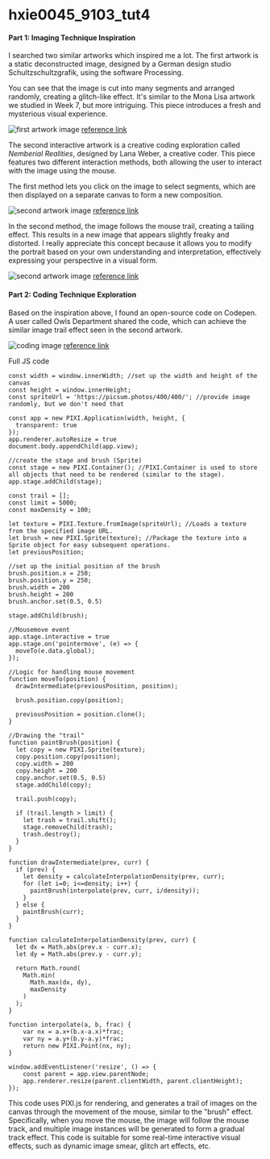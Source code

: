 # hxie0045_9103_tut4
#### Part 1: Imaging Technique Inspiration

I searched two similar artworks which inspired me a lot. The first artwork is a static deconstructed image, designed by a German design studio Schultzschultzgrafik, using the software Processing. 

You can see that the image is cut into many segments and arranged randomly, creating a glitch-like effect. It's similar to the Mona Lisa artwork we studied in Week 7, but more intriguing. This piece introduces a fresh and mysterious visual experience.

![first artwork image](readmeImage/WechatIMG1652.jpg)
[reference link](https://www.instagram.com/p/CGZ6X8shvqn/?igshid=i49e08v8iso6)

The second interactive artwork is a creative coding exploration called *Nemberial Realities*, designed by Lana Weber, a creative coder. This piece features two different interaction methods, both allowing the user to interact with the image using the mouse. 

The first method lets you click on the image to select segments, which are then displayed on a separate canvas to form a new composition.

![second artwork image](readmeImage/WechatIMG1653.jpg)
[reference link](https://lenaweber.com/archives/357)

In the second method, the image follows the mouse trail, creating a tailing effect. This results in a new image that appears slightly freaky and distorted. I really appreciate this concept because it allows you to modify the portrait based on your own understanding and interpretation, effectively expressing your perspective in a visual form.

![second artwork image](readmeImage/WechatIMG1654.jpg)
[reference link](https://lenaweber.com/archives/357)

#### Part 2: Coding Technique Exploration

Based on the inspiration above, I found an open-source code on Codepen. A user called Owls Department shared the code, which can achieve the similar image trail effect seen in the second artwork.

![coding image](readmeImage/WechatIMG1655.jpg)
[reference link](https://codepen.io/owls/pen/vvbxYQ)

Full JS code
```
const width = window.innerWidth; //set up the width and height of the canvas
const height = window.innerHeight;
const spriteUrl = 'https://picsum.photos/400/400/'; //provide image randomly, but we don't need that

const app = new PIXI.Application(width, height, { 
  transparent: true
});
app.renderer.autoResize = true
document.body.appendChild(app.view);

//create the stage and brush (Sprite)
const stage = new PIXI.Container(); //PIXI.Container is used to store all objects that need to be rendered (similar to the stage).
app.stage.addChild(stage);

const trail = [];
const limit = 5000;
const maxDensity = 100;

let texture = PIXI.Texture.fromImage(spriteUrl); //Loads a texture from the specified image URL.
let brush = new PIXI.Sprite(texture); //Package the texture into a Sprite object for easy subsequent operations.
let previousPosition;

//set up the initial position of the brush
brush.position.x = 250;
brush.position.y = 250;
brush.width = 200
brush.height = 200
brush.anchor.set(0.5, 0.5)

stage.addChild(brush);

//Mousemove event
app.stage.interactive = true
app.stage.on('pointermove', (e) => {
  moveTo(e.data.global);
});

//Logic for handling mouse movement
function moveTo(position) {
  drawIntermediate(previousPosition, position);

  brush.position.copy(position);
  
  previousPosition = position.clone();
}

//Drawing the "trail"
function paintBrush(position) {
  let copy = new PIXI.Sprite(texture);
  copy.position.copy(position);
  copy.width = 200
  copy.height = 200
  copy.anchor.set(0.5, 0.5)
  stage.addChild(copy);
  
  trail.push(copy);
  
  if (trail.length > limit) {
    let trash = trail.shift();
    stage.removeChild(trash);
    trash.destroy();
  }
}

function drawIntermediate(prev, curr) {
  if (prev) {
    let density = calculateInterpolationDensity(prev, curr);
    for (let i=0; i<=density; i++) {
      paintBrush(interpolate(prev, curr, i/density));
    }
  } else {
    paintBrush(curr);  
  }
}

function calculateInterpolationDensity(prev, curr) {
  let dx = Math.abs(prev.x - curr.x);
  let dy = Math.abs(prev.y - curr.y);
  
  return Math.round(
    Math.min(
      Math.max(dx, dy),
      maxDensity
    )
  );
}

function interpolate(a, b, frac) {
    var nx = a.x+(b.x-a.x)*frac;
    var ny = a.y+(b.y-a.y)*frac;
    return new PIXI.Point(nx, ny);
}

window.addEventListener('resize', () => {
	const parent = app.view.parentNode;
	app.renderer.resize(parent.clientWidth, parent.clientHeight);
});
```

This code uses PIXI.js for rendering, and generates a trail of images on the canvas through the movement of the mouse, similar to the "brush" effect. Specifically, when you move the mouse, the image will follow the mouse track, and multiple image instances will be generated to form a gradual track effect. This code is suitable for some real-time interactive visual effects, such as dynamic image smear, glitch art effects, etc.



